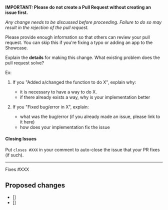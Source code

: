 **IMPORTANT: Please do not create a Pull Request without creating an issue first.**

*Any change needs to be discussed before proceeding. Failure to do so may result
in the rejection of the pull request.*

Please provide enough information so that others can review your pull request. You
can skip this if you're fixing a typo or adding an app to the Showcase.

Explain the **details** for making this change. What existing problem does the pull
request solve?

Ex:

1. If you "Added a/changed the function to do X", explain why:

    * it is necessary to have a way to do X.
    * if there already exists a way, why is your implementation better

2. If you "Fixed bug/error in X", explain:

    * what was the bug/error (if you already made an issue, please link to it here)
    * how does your implementation fix the issue

#### Closing Issues

Put `closes #XXX` in your comment to auto-close the issue that your PR fixes
(if such).

---

Fixes #XXX

## Proposed changes

- []
- []

